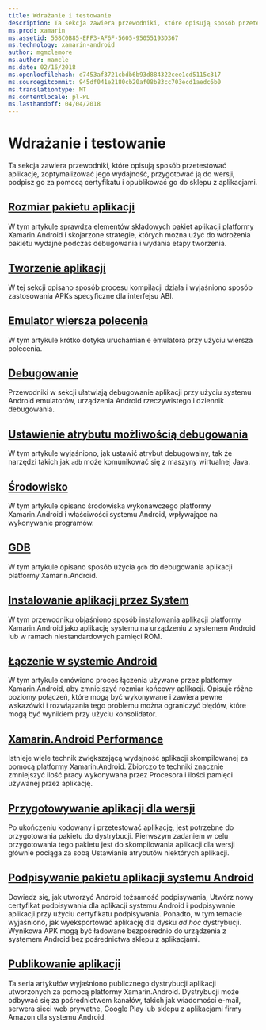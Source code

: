 ```yaml
---
title: Wdrażanie i testowanie
description: Ta sekcja zawiera przewodniki, które opisują sposób przetestować aplikację, zoptymalizować jego wydajność, przygotować ją do wersji, podpisz go za pomocą certyfikatu i opublikować go do sklepu z aplikacjami
ms.prod: xamarin
ms.assetid: 568C0B85-EFF3-AF6F-5605-95055193D367
ms.technology: xamarin-android
author: mgmclemore
ms.author: mamcle
ms.date: 02/16/2018
ms.openlocfilehash: d7453af3721cbdb6b93d884322cee1cd5115c317
ms.sourcegitcommit: 945df041e2180cb20af08b83cc703ecd1aedc6b0
ms.translationtype: MT
ms.contentlocale: pl-PL
ms.lasthandoff: 04/04/2018
---
```

# <a name="deployment-and-testing"></a>Wdrażanie i testowanie

Ta sekcja zawiera przewodniki, które opisują sposób przetestować aplikację, zoptymalizować jego wydajność, przygotować ją do wersji, podpisz go za pomocą certyfikatu i opublikować go do sklepu z aplikacjami.


##  <a name="application-package-sizesapp-package-sizemd"></a>[Rozmiar pakietu aplikacji](app-package-size.md)

W tym artykule sprawdza elementów składowych pakiet aplikacji platformy Xamarin.Android i skojarzone strategie, których można użyć do wdrożenia pakietu wydajne podczas debugowania i wydania etapy tworzenia.

##  <a name="building-appsbuilding-appsindexmd"></a>[Tworzenie aplikacji](building-apps/index.md)

W tej sekcji opisano sposób procesu kompilacji działa i wyjaśniono sposób zastosowania APKs specyficzne dla interfejsu ABI.

##  <a name="command-line-emulatorcommand-line-emulatormd"></a>[Emulator wiersza polecenia](command-line-emulator.md)

W tym artykule krótko dotyka uruchamianie emulatora przy użyciu wiersza polecenia.

## <a name="debuggingandroiddeploy-testdebuggingindexmd"></a>[Debugowanie](~/android/deploy-test/debugging/index.md)

Przewodniki w sekcji ułatwiają debugowanie aplikacji przy użyciu systemu Android emulatorów, urządzenia Android rzeczywistego i dziennik debugowania.

##  <a name="setting-the-debuggable-attributeandroiddeploy-testdebuggable-attributemd"></a>[Ustawienie atrybutu możliwością debugowania](~/android/deploy-test/debuggable-attribute.md)

W tym artykule wyjaśniono, jak ustawić atrybut debugowalny, tak że narzędzi takich jak `adb` może komunikować się z maszyny wirtualnej Java.

##  <a name="environmentenvironmentmd"></a>[Środowisko](environment.md)

W tym artykule opisano środowiska wykonawczego platformy Xamarin.Android i właściwości systemu Android, wpływające na wykonywanie programów.

##  <a name="gdbgdbmd"></a>[GDB](gdb.md)

W tym artykule opisano sposób użycia `gdb` do debugowania aplikacji platformy Xamarin.Android.

##  <a name="installing-a-system-appinstall-system-appmd"></a>[Instalowanie aplikacji przez System](install-system-app.md)

W tym przewodniku objaśniono sposób instalowania aplikacji platformy Xamarin.Android jako aplikację systemu na urządzeniu z systemem Android lub w ramach niestandardowych pamięci ROM.

##  <a name="linking-on-androidlinkermd"></a>[Łączenie w systemie Android](linker.md)

W tym artykule omówiono proces łączenia używane przez platformy Xamarin.Android, aby zmniejszyć rozmiar końcowy aplikacji. Opisuje różne poziomy połączeń, które mogą być wykonywane i zawiera pewne wskazówki i rozwiązania tego problemu można ograniczyć błędów, które mogą być wynikiem przy użyciu konsolidator.

## <a name="xamarinandroid-performanceandroiddeploy-testperformancemd"></a>[Xamarin.Android Performance](~/android/deploy-test/performance.md)

Istnieje wiele technik zwiększającą wydajność aplikacji skompilowanej za pomocą platformy Xamarin.Android. Zbiorczo te techniki znacznie zmniejszyć ilość pracy wykonywana przez Procesora i ilości pamięci używanej przez aplikację.

## <a name="preparing-an-application-for-releaseandroiddeploy-testrelease-prepindexmd"></a>[Przygotowywanie aplikacji dla wersji](~/android/deploy-test/release-prep/index.md)

Po ukończeniu kodowany i przetestować aplikację, jest potrzebne do przygotowania pakietu do dystrybucji. Pierwszym zadaniem w celu przygotowania tego pakietu jest do skompilowania aplikacji dla wersji głównie pociąga za sobą Ustawianie atrybutów niektórych aplikacji.

## <a name="signing-the-android-application-packageandroiddeploy-testsigningindexmd"></a>[Podpisywanie pakietu aplikacji systemu Android](~/android/deploy-test/signing/index.md)

Dowiedz się, jak utworzyć Android tożsamość podpisywania, Utwórz nowy certyfikat podpisywania dla aplikacji systemu Android i podpisywanie aplikacji przy użyciu certyfikatu podpisywania. Ponadto, w tym temacie wyjaśniono, jak wyeksportować aplikację dla dysku *ad hoc* dystrybucji. Wynikowa APK mogą być ładowane bezpośrednio do urządzenia z systemem Android bez pośrednictwa sklepu z aplikacjami.

## <a name="publishing-an-applicationandroiddeploy-testpublishingindexmd"></a>[Publikowanie aplikacji](~/android/deploy-test/publishing/index.md)

Ta seria artykułów wyjaśniono publicznego dystrybucji aplikacji utworzonych za pomocą platformy Xamarin.Android. Dystrybucji może odbywać się za pośrednictwem kanałów, takich jak wiadomości e-mail, serwera sieci web prywatne, Google Play lub sklepu z aplikacjami firmy Amazon dla systemu Android.
